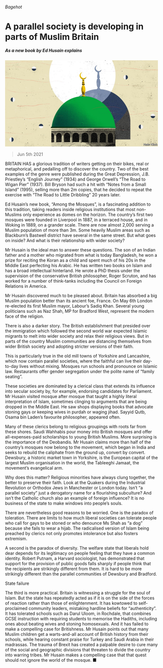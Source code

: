 ###### Bagehot

# A parallel society is developing in parts of Muslim Britain 

##### As a new book by Ed Husain explains 

![image](images/20210605_BRD000_0.jpg) 

> Jun 5th 2021 

BRITAIN HAS a glorious tradition of writers getting on their bikes, real or metaphorical, and pedalling off to discover the country. Two of the best examples of the genre were published during the Great Depression, J.B. Priestley’s “English Journey” (1934) and George Orwell’s “The Road to Wigan Pier” (1937). Bill Bryson had such a hit with “Notes from a Small Island” (1995), selling more than 2m copies, that he decided to repeat the exercise with “The Road to Little Dribbling” 20 years later.

Ed Husain’s new book, “Among the Mosques”, is a fascinating addition to this tradition, taking readers inside religious institutions that most non-Muslims only experience as domes on the horizon. The country’s first two mosques were founded in Liverpool in 1887, in a terraced house, and in Woking in 1889, on a grander scale. There are now almost 2,000 serving a Muslim population of more than 3m. Some heavily Muslim areas such as Blackburn’s Bastwell district have several in the same street. But what goes on inside? And what is their relationship with wider society?


Mr Husain is the ideal man to answer these questions. The son of an Indian father and a mother who migrated from what is today Bangladesh, he won a prize for reciting the Koran as a child and spent much of his 20s in the Middle East perfecting his Arabic. He has written two books on Islam and has a broad intellectual hinterland. He wrote a PhD thesis under the supervision of the conservative British philosopher, Roger Scruton, and has worked for a number of think-tanks including the Council on Foreign Relations in America.

Mr Husain discovered much to be pleased about. Britain has absorbed a big Muslim population better than its ancient foe, France. On May 6th London re-elected its first Muslim mayor, Labour’s Sadiq Khan. Several young politicians such as Naz Shah, MP for Bradford West, represent the modern face of the religion.

There is also a darker story. The British establishment that presided over the immigration which followed the second world war expected Islamic migrants to melt into wider society and relax their religious views. But in parts of the country Muslim communities are distancing themselves from wider British society and adopting stricter versions of their faith.

This is particularly true in the old mill towns of Yorkshire and Lancashire, which now contain parallel societies, where the faithful can live their day-to-day lives without mixing. Mosques run schools and pronounce on Islamic law. Restaurants offer gender segregation under the polite name of “family seating”.

These societies are dominated by a clerical class that extends its influence into secular society by, for example, endorsing candidates for Parliament. Mr Husain visited mosque after mosque that taught a highly literal interpretation of Islam, sometimes clinging to arguments that are being dropped in the Middle East. He saw shops displaying books that advocate stoning gays or keeping wives in purdah or waging jihad. Sayyid Qutb, Osama bin Laden’s favourite philosopher, appeared often.

Many of these clerics belong to religious groupings with roots far from these shores. Saudi Wahhabis pour money into British mosques and offer all-expenses-paid scholarships to young British Muslims. More surprising is the importance of the Deobandis. Mr Husain claims more than half of the country’s mosques now belong to the movement, which began in India and seeks to rebuild the caliphate from the ground up, convert by convert. Dewsbury, a historic market town in Yorkshire, is the European capital of the largest Muslim organisation in the world, the Tableeghi Jamaat, the movement’s evangelical arm.

Why does this matter? Religious minorities have always clung together, the better to preserve their faith. Look at the Quakers during the Industrial Revolution or Orthodox Jews in Manchester or London today. Isn’t “a parallel society” just a derogatory name for a flourishing subculture? And isn’t the Catholic church also an example of foreign influence? It is no business of the state to make windows into people’s souls.

There are nevertheless good reasons to be worried. One is the paradox of toleration. There are limits to how much liberal societies can tolerate people who call for gays to be stoned or who denounce Ms Shah as “a dog” because she fails to wear a hijab. The radicalised version of Islam being preached by clerics not only promotes intolerance but also fosters extremism.

A second is the paradox of diversity. The welfare state that liberals hold dear depends for its legitimacy on people feeling that they have a common identity. Robert Putnam, a Harvard sociologist, has demonstrated that support for the provision of public goods falls sharply if people think that the recipients are strikingly different from them. It is hard to be more strikingly different than the parallel communities of Dewsbury and Bradford.

State failure

The third is more practical. Britain is witnessing a struggle for the soul of Islam. But the state has repeatedly acted as if it is on the side of the forces of reaction rather than those of enlightenment. It has kowtowed to self-proclaimed community leaders, mistaking hardline beliefs for “authenticity”. It has tolerated schools such as Darul Uloom, in Rochdale, that combines GCSE instruction with requiring students to memorise the Hadiths, including ones about beating wives and stoning homosexuals. And it has failed to make a compelling case for Britishness. Mr Husain points out that many Muslim children get a warts-and-all account of British history from their schools, while hearing constant praise for Turkey and Saudi Arabia in their madrassas. The trauma of Brexit has created a palpable desire to cure many of the social and geographic divisions that threaten to divide the country into warring tribes. Mr Husain makes a compelling case that that quest should not ignore the world of the mosque. ■

